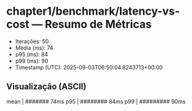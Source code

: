 # chapter1/benchmark/latency-vs-cost — Resumo de Métricas

- Iterações: 50
- Média (ms): 74
- p95 (ms): 84
- p99 (ms): 90
- Timestamp (UTC): 2025-09-03T06:50:04.8243713+00:00

## Visualização (ASCII)

mean     | ####### 74ms
p95      | ######## 84ms
p99      | ######### 90ms
